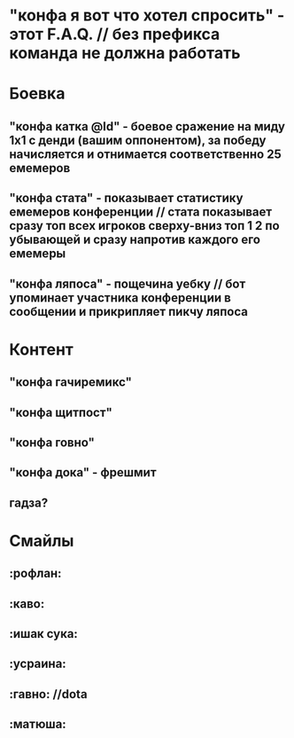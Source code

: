 # "конфа я вот что хотел спросить" - этот F.A.Q. // без префикса команда не должна работать

# Боевка 
## "конфа катка @Id" - боевое сражение на миду 1х1 с денди (вашим оппонентом), за победу начисляется и отнимается соответственно 25 емемеров
## "конфа стата" - показывает статистику емемеров конференции // стата показывает сразу топ всех игроков сверху-вниз топ 1 2 по убывающей и сразу напротив каждого его емемеры
## "конфа ляпоса" - пощечина уебку // бот упоминает участника конференции в сообщении и прикрипляет пикчу ляпоса

# Контент 
## "конфа гачиремикс"
## "конфа щитпост"
## "конфа говно"
## "конфа дока" - фрешмит
## гадза?

# Смайлы 
## :рофлан:
## :каво:
## :ишак сука:
## :усраина:
## :гавно: //dota
## :матюша: